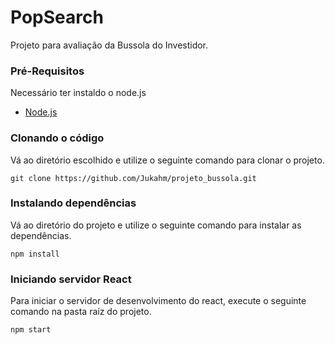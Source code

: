 # PopSearch
Projeto para avaliação da Bussola do Investidor.

### Pré-Requisitos
Necessário ter instaldo o node.js
* [Node.js](https://nodejs.org/en/download/)

### Clonando o código
Vá ao diretório escolhido e utilize o seguinte comando para clonar o projeto.
```
git clone https://github.com/Jukahm/projeto_bussola.git
```

### Instalando dependências
Vá ao diretório do projeto e utilize o seguinte comando para instalar as dependências.
```
npm install
```

### Iniciando servidor React
Para iniciar o servidor de desenvolvimento do react, execute o seguinte comando na pasta raíz do projeto.
```
npm start
```
